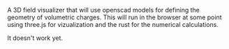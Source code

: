 A 3D field visualizer that will use openscad models for defining the
geometry of volumetric charges. This will run in the browser at some
point using three.js for vizualization and the rust for the numerical
calculations.

It doesn't work yet.
